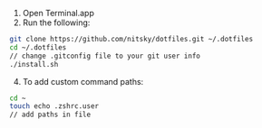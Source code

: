 1. Open Terminal.app 
2. Run the following:
```bash
git clone https://github.com/nitsky/dotfiles.git ~/.dotfiles
cd ~/.dotfiles
// change .gitconfig file to your git user info
./install.sh
```
4. To add custom command paths:
```bash
cd ~
touch echo .zshrc.user
// add paths in file
```